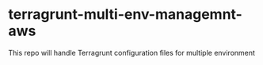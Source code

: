 # terragrunt-multi-env-managemnt-aws
This repo will handle Terragrunt configuration files for multiple environment
